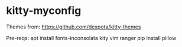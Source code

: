# kitty-myconfig

Themes from:
https://github.com/dexpota/kitty-themes

Pre-reqs:
apt install fonts-inconsolata kity vim ranger
pip install pillow
